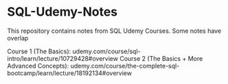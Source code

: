 # SQL-Udemy-Notes
This repository contains notes from SQL Udemy Courses. Some notes have overlap

Course 1 (The Basics): udemy.com/course/sql-intro/learn/lecture/10729428#overview
Course 2 (The Basics + More Advanced Concepts): udemy.com/course/the-complete-sql-bootcamp/learn/lecture/18192134#overview
